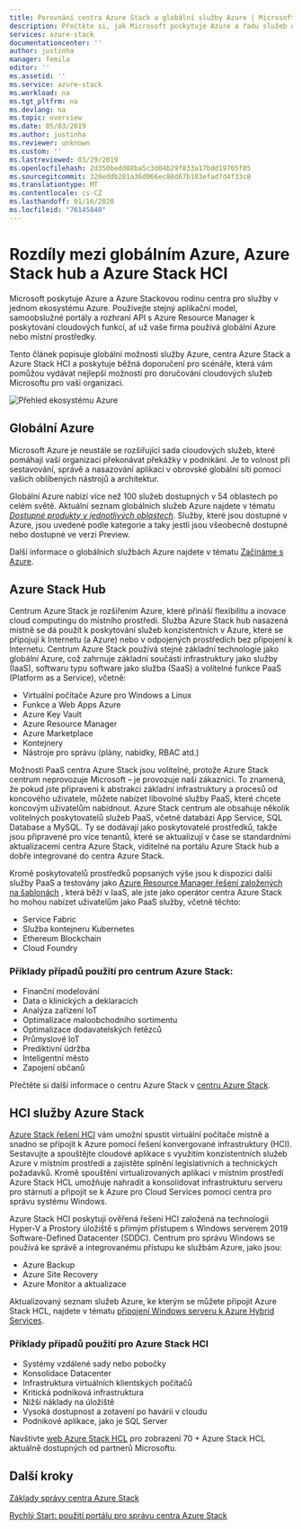 ```yaml
---
title: Porovnání centra Azure Stack a globální služby Azure | Microsoft Docs
description: Přečtěte si, jak Microsoft poskytuje Azure a řadu služeb Azure Stack hub v jednom ekosystému Azure.
services: azure-stack
documentationcenter: ''
author: justinha
manager: femila
editor: ''
ms.assetid: ''
ms.service: azure-stack
ms.workload: na
ms.tgt_pltfrm: na
ms.devlang: na
ms.topic: overview
ms.date: 05/03/2019
ms.author: justinha
ms.reviewer: unknown
ms.custom: ''
ms.lastreviewed: 03/29/2019
ms.openlocfilehash: 2d350bedd88ba5c3d04b29f833a17bdd19705f05
ms.sourcegitcommit: 320eddb281a36d066ec80d67b103efad7d4f33c8
ms.translationtype: MT
ms.contentlocale: cs-CZ
ms.lasthandoff: 01/16/2020
ms.locfileid: "76145848"
---
```

# <a name="differences-between-global-azure-azure-stack-hub-and-azure-stack-hci"></a>Rozdíly mezi globálním Azure, Azure Stack hub a Azure Stack HCI

Microsoft poskytuje Azure a Azure Stackovou rodinu centra pro služby v jednom ekosystému Azure. Používejte stejný aplikační model, samoobslužné portály a rozhraní API s Azure Resource Manager k poskytování cloudových funkcí, ať už vaše firma používá globální Azure nebo místní prostředky.

Tento článek popisuje globální možnosti služby Azure, centra Azure Stack a Azure Stack HCI a poskytuje běžná doporučení pro scénáře, která vám pomůžou vydávat nejlepší možnosti pro doručování cloudových služeb Microsoftu pro vaši organizaci.

![Přehled ekosystému Azure](./media/compare-azure-azure-stack/azure-family.png)

## <a name="global-azure"></a>Globální Azure

Microsoft Azure je neustále se rozšiřující sada cloudových služeb, které pomáhají vaší organizaci překonávat překážky v podnikání. Je to volnost při sestavování, správě a nasazování aplikací v obrovské globální síti pomocí vašich oblíbených nástrojů a architektur.

Globální Azure nabízí více než 100 služeb dostupných v 54 oblastech po celém světě. Aktuální seznam globálních služeb Azure najdete v tématu [*Dostupné produkty v jednotlivých oblastech*](https://azure.microsoft.com/regions/services). Služby, které jsou dostupné v Azure, jsou uvedené podle kategorie a taky jestli jsou všeobecně dostupné nebo dostupné ve verzi Preview.

Další informace o globálních službách Azure najdete v tématu [Začínáme s Azure](https://docs.microsoft.com/azure/#pivot=get-started&panel=get-started1).

## <a name="azure-stack-hub"></a>Azure Stack Hub

Centrum Azure Stack je rozšířením Azure, které přináší flexibilitu a inovace cloud computingu do místního prostředí. Služba Azure Stack hub nasazená místně se dá použít k poskytování služeb konzistentních v Azure, které se připojují k Internetu (a Azure) nebo v odpojených prostředích bez připojení k Internetu. Centrum Azure Stack používá stejné základní technologie jako globální Azure, což zahrnuje základní součásti infrastruktury jako služby (IaaS), softwaru typu software jako služba (SaaS) a volitelné funkce PaaS (Platform as a Service), včetně:

- Virtuální počítače Azure pro Windows a Linux
- Funkce a Web Apps Azure
- Azure Key Vault
- Azure Resource Manager
- Azure Marketplace
- Kontejnery
- Nástroje pro správu (plány, nabídky, RBAC atd.)

Možnosti PaaS centra Azure Stack jsou volitelné, protože Azure Stack centrum neprovozuje Microsoft – je provozuje naši zákazníci. To znamená, že pokud jste připraveni k abstrakci základní infrastruktury a procesů od koncového uživatele, můžete nabízet libovolné služby PaaS, které chcete koncovým uživatelům nabídnout. Azure Stack centrum ale obsahuje několik volitelných poskytovatelů služeb PaaS, včetně databází App Service, SQL Database a MySQL. Ty se dodávají jako poskytovatelé prostředků, takže jsou připravené pro více tenantů, které se aktualizují v čase se standardními aktualizacemi centra Azure Stack, viditelné na portálu Azure Stack hub a dobře integrované do centra Azure Stack.

Kromě poskytovatelů prostředků popsaných výše jsou k dispozici další služby PaaS a testovány jako [Azure Resource Manager řešení založených na šablonách](https://github.com/Azure/AzureStack-QuickStart-Templates) , která běží v IaaS, ale jste jako operátor centra Azure Stack ho mohou nabízet uživatelům jako PaaS služby, včetně těchto:

- Service Fabric
- Služba kontejneru Kubernetes
- Ethereum Blockchain
- Cloud Foundry

### <a name="example-use-cases-for-azure-stack-hub"></a>Příklady případů použití pro centrum Azure Stack:

- Finanční modelování
- Data o klinických a deklaracích
- Analýza zařízení IoT
- Optimalizace maloobchodního sortimentu
- Optimalizace dodavatelských řetězců
- Průmyslové IoT
- Prediktivní údržba
- Inteligentní město
- Zapojení občanů

Přečtěte si další informace o centru Azure Stack v [centru Azure Stack](azure-stack-overview.md).

## <a name="azure-stack-hci"></a>HCI služby Azure Stack

[Azure Stack řešení HCI](azure-stack-hci-overview.md) vám umožní spustit virtuální počítače místně a snadno se připojit k Azure pomocí řešení konvergované infrastruktury (HCI). Sestavujte a spouštějte cloudové aplikace s využitím konzistentních služeb Azure v místním prostředí a zajistěte splnění legislativních a technických požadavků. Kromě spouštění virtualizovaných aplikací v místním prostředí Azure Stack HCL umožňuje nahradit a konsolidovat infrastrukturu serveru pro stárnutí a připojit se k Azure pro Cloud Services pomocí centra pro správu systému Windows.

Azure Stack HCI poskytují ověřená řešení HCI založená na technologii Hyper-V a Prostory úložiště s přímým přístupem s Windows serverem 2019 Software-Defined Datacenter (SDDC). Centrum pro správu Windows se používá ke správě a integrovanému přístupu ke službám Azure, jako jsou:

- Azure Backup
- Azure Site Recovery
- Azure Monitor a aktualizace

Aktualizovaný seznam služeb Azure, ke kterým se můžete připojit Azure Stack HCL, najdete v tématu [připojení Windows serveru k Azure Hybrid Services](https://docs.microsoft.com/windows-server/azure-hybrid-services/index).

### <a name="example-use-cases-for-azure-stack-hci"></a>Příklady případů použití pro Azure Stack HCI
- Systémy vzdálené sady nebo pobočky
- Konsolidace Datacenter
- Infrastruktura virtuálních klientských počítačů
- Kritická podniková infrastruktura
- Nižší náklady na úložiště
- Vysoká dostupnost a zotavení po havárii v cloudu
- Podnikové aplikace, jako je SQL Server

Navštivte [web Azure Stack HCL](https://azure.microsoft.com/overview/azure-stack/hci/) pro zobrazení 70 + Azure Stack HCL aktuálně dostupných od partnerů Microsoftu.

## <a name="next-steps"></a>Další kroky

[Základy správy centra Azure Stack](azure-stack-manage-basics.md)

[Rychlý Start: použití portálu pro správu centra Azure Stack](azure-stack-manage-portals.md)
